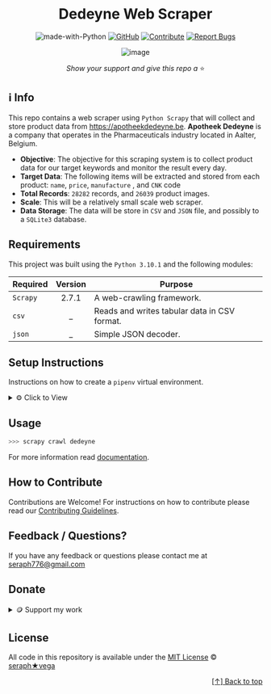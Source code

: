 <div id="top" align="center">
  
# Dedeyne Web Scraper





![made-with-Python](https://img.shields.io/badge/Python-blue?&logo=python&logoColor=yellow&label=Built%20with&style=flat&labelColor=black)
[![GitHub](https://img.shields.io/github/license/seraph776/seraph776?color=green&style=flat&labelColor=black&label=License)](https://github.com/seraph776/dedeyne.com-scraper/blob/main/LICENSE)
[![Contribute](https://img.shields.io/badge/Contribute-black?&logo=github&logoColor=black&label=&flat&labelColor=yellow)](https://github.com/seraph776/dedeyne.com-scraper/blob/main/CONTRIBUTING.md) [![Report Bugs](https://img.shields.io/badge/Report%20Bugz-black?&logo=github&logoColor=black&label=&flat&labelColor=red)](https://github.com/seraph776/dedeyne.com-scraper/issues/new/choose)


    
![image](https://user-images.githubusercontent.com/72005563/212525167-3b8386a4-d4e5-441e-91a0-e411b5eb57da.png)

_Show your support and give this repo a_ ⭐

</div>  


## ℹ️ Info


This repo contains a web scraper using `Python Scrapy` that will collect and store product data from https://apotheekdedeyne.be.
**Apotheek Dedeyne** is a company that operates in the Pharmaceuticals industry located in Aalter, Belgium.

- **Objective**: The objective for this scraping system is to collect product data for our target keywords and monitor the result every day.
- **Target Data**: The following items will be extracted and stored from each product: `name`, `price`, `manufacture` , and `CNK` code
- **Total Records**: `28282` records, and `26039` product images.
- **Scale**: This will be a relatively small scale web scraper.
- **Data Storage**: The data will be store in `CSV` and `JSON` file, and possibly to a `SQLite3` database.


## Requirements

This project was built using the `Python 3.10.1` and the following modules: 

| Required                 | Version | Purpose                                        |
|--------------------------|:-------:|------------------------------------------------|
| `Scrapy `                |  2.7.1  | A web-crawling framework.                      | 
| `csv`                    |    _    | Reads and writes tabular data in CSV format.   | 
| `json`                   |    _    | Simple JSON decoder.                           | 






## Setup Instructions

Instructions on how to create a `pipenv` virtual environment.

<details>

<summary>⚙️  Click to View </summary>

1. Download [zip file](https://github.com/seraph776/dedeyne.com-scraper/archive/refs/heads/main.zip) 
2. Extract zip files
3. Change directory into projectFolder:

```python
>>> cd projectFolder
```

4. Install from Pipfile:

```python
>>> pipenv install  
```

5. Activate virtual environment

```python
>>> pipenv shell
```

6. CD into project app directory

```python
>>> cd projectName/projectName
```


</details>


## Usage



```python
>>> scrapy crawl dedeyne
```


For more information read [documentation](https://github.com/seraph776/dedeyne.com-scraper).



## How to Contribute


Contributions are Welcome! For instructions on how to contribute please read our [Contributing Guidelines](https://github.com/seraph776/webscrape_template/blob/main/CONTRIBUTING.md). 


## Feedback / Questions?

If you have any feedback or questions please contact me at [seraph776@gmail.com](mailto:seraph776@gmail.com)



## Donate


<details>
<summary>🪙 Support my work </summary>


All donations help fund the continued development of new content.


| Coin                                                                                                                        | Address                                                     |
|-----------------------------------------------------------------------------------------------------------------------------|-------------------------------------------------------------|
| <img src="https://user-images.githubusercontent.com/72005563/206338569-a607c171-5dfe-47c4-abed-a7e3beeab5bf.png" width=150> | 3GhUQkT7jJcfu6xuqrAh8E9PR5hwQhTXsC                          |
| <img src="https://user-images.githubusercontent.com/72005563/206338723-44e6f026-01fd-41dd-ab31-0c184c78a896.png" width=150> | 0x6fA9A81b7e6373Ca5C55A265dFeAa0d438c91D81                  |
| <img src="https://user-images.githubusercontent.com/72005563/206338886-1a07e215-0664-472a-a2a9-2a6d4e38b694.png" width=150> | 0x9a5C640a853B8E759111A28C4D43224a090E53d9                  |
| <img src="https://user-images.githubusercontent.com/72005563/206338998-9819976d-622a-462c-8d88-897a8d5880f4.png" width=150> | [Buy me a Coffee](https://www.buymeacoffee.com/codecrypt76) |       


</details>

## License 

All code in this repository is available under the [MIT License](https://github.com/seraph776/dedeyne.com-scraper/blob/main/LICENSE) © [seraph★vega](https://github.com/seraph776)



<div align="right">

[[↑] Back to top](#top)

</div>  


